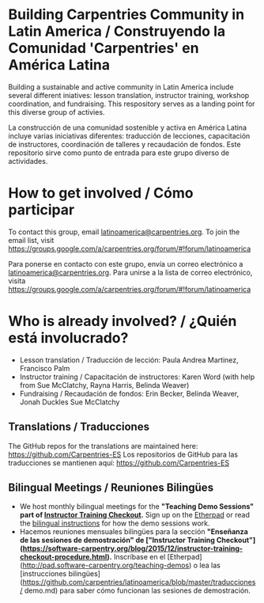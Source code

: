 # Building Carpentries Community in Latin America / Construyendo la Comunidad 'Carpentries' en América Latina

Building a sustainable and active community in Latin America include several different iniatives: lesson translation, instructor training, workshop coordination, and fundraising. This respository serves as a landing point for this diverse group of activies.  

La construcción de una comunidad sostenible y activa en América Latina incluye varias iniciativas diferentes: traducción de lecciones, capacitación de instructores, coordinación de talleres y recaudación de fondos. Este repositorio sirve como punto de entrada para este grupo diverso de actividades.

# How to get involved / Cómo participar

To contact this group, email latinoamerica@carpentries.org. To join the email list, visit https://groups.google.com/a/carpentries.org/forum/#!forum/latinoamerica

Para ponerse en contacto con este grupo, envía un correo electrónico a latinoamerica@carpentries.org. Para unirse a la lista de correo electrónico, visita https://groups.google.com/a/carpentries.org/forum/#!forum/latinoamerica

# Who is already involved? / ¿Quién está involucrado?

- Lesson translation / Traducción de lección: Paula Andrea Martinez, Francisco Palm
- Instructor training / Capacitación de instructores: Karen Word (with help from Sue McClatchy, Rayna Harris, Belinda Weaver)
- Fundraising / Recaudación de fondos: Erin Becker, Belinda Weaver, Jonah Duckles Sue McClatchy

## Translations / Traducciones

The GitHub repos for the translations are maintained here: https://github.com/Carpentries-ES
Los repositorios de GitHub para las traducciones se mantienen aquí: https://github.com/Carpentries-ES

## Bilingual Meetings / Reuniones Bilingües 
- We host monthly bilingual meetings for the **"Teaching Demo Sessions"  part of [Instructor Training Checkout](https://software-carpentry.org/blog/2015/12/instructor-training-checkout-procedure.html).**
Sign up on the [Etherpad](http://pad.software-carpentry.org/teaching-demos) or read the [bilingual instructions](https://github.com/carpentries/latinoamerica/blob/master/traducciones/demo.md) for how the demo sessions work. 
- Hacemos reuniones mensuales bilingües para la sección **"Enseñanza de las sesiones de demostración" de ["Instructor Training Checkout"] (https://software-carpentry.org/blog/2015/12/instructor-training-checkout-procedure.html).** Inscríbase en el [Etherpad] (http://pad.software-carpentry.org/teaching-demos) o lea las [instrucciones bilingües] (https://github.com/carpentries/latinoamerica/blob/master/traducciones/ demo.md) para saber cómo funcionan las sesiones de demostración.
